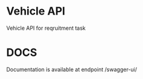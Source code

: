 # Vehicle API

Vehicle API for reqruitment task

# DOCS
Documentation is available at endpoint /swagger-ui/
